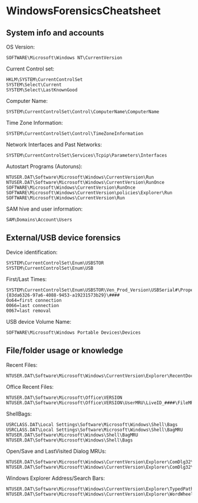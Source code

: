 # WindowsForensicsCheatsheet

## System info and accounts

OS Version:
```
SOFTWARE\Microsoft\Windows NT\CurrentVersion
```
Current Control set:
```
HKLM\SYSTEM\CurrentControlSet
SYSTEM\Select\Current
SYSTEM\Select\LastKnownGood
```
Computer Name:
```
SYSTEM\CurrentControlSet\Control\ComputerName\ComputerName
```
Time Zone Information:
```
SYSTEM\CurrentControlSet\Control\TimeZoneInformation
```
Network Interfaces and Past Networks:
```
SYSTEM\CurrentControlSet\Services\Tcpip\Parameters\Interfaces
```
Autostart Programs (Autoruns):
```
NTUSER.DAT\Software\Microsoft\Windows\CurrentVersion\Run
NTUSER.DAT\Software\Microsoft\Windows\CurrentVersion\RunOnce
SOFTWARE\Microsoft\Windows\CurrentVersion\RunOnce
SOFTWARE\Microsoft\Windows\CurrentVersion\policies\Explorer\Run
SOFTWARE\Microsoft\Windows\CurrentVersion\Run
```
SAM hive and user information:
```
SAM\Domains\Account\Users
```

## External/USB device forensics

Device identification:
```
SYSTEM\CurrentControlSet\Enum\USBSTOR
SYSTEM\CurrentControlSet\Enum\USB
```
First/Last Times:
```
SYSTEM\CurrentControlSet\Enum\USBSTOR\Ven_Prod_Version\USBSerial#\Properties\{83da6326-97a6-4088-9453-a19231573b29}\####
Oo64=first connection
0066=last connection
0067=last removal
```
USB device Volume Name:
```
SOFTWARE\Microsoft\Windows Portable Devices\Devices
```

## File/folder usage or knowledge

Recent Files:
```
NTUSER.DAT\Software\Microsoft\Windows\CurrentVersion\Explorer\RecentDocs
```
Office Recent Files:
```
NTUSER.DAT\Software\Microsoft\Office\VERSION
NTUSER.DAT\Software\Microsoft\Office\VERSION\UserMRU\LiveID_####\FileMRU
```
ShellBags:
```
USRCLASS.DAT\Local Settings\Software\Microsoft\Windows\Shell\Bags
USRCLASS.DAT\Local Settings\Software\Microsoft\Windows\Shell\BagMRU
NTUSER.DAT\Software\Microsoft\Windows\Shell\BagMRU
NTUSER.DAT\Software\Microsoft\Windows\Shell\Bags
```
Open/Save and LastVisited Dialog MRUs:
```
NTUSER.DAT\Software\Microsoft\Windows\CurrentVersion\Explorer\ComDlg32\OpenSavePIDlMRU
NTUSER.DAT\Software\Microsoft\Windows\CurrentVersion\Explorer\ComDlg32\LastVisitedPidlMRU
```
Windows Explorer Address/Search Bars:
```
NTUSER.DAT\Software\Microsoft\Windows\CurrentVersion\Explorer\TypedPaths
NTUSER.DAT\Software\Microsoft\Windows\CurrentVersion\Explorer\WordWheelQuery
```






